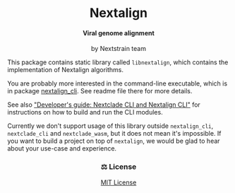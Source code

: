<h1 id="nextalign" align="center">
Nextalign
</h1>

<h4 id="nextalign" align="center">
Viral genome alignment
</h4>

<p align="center">
by Nextstrain team
</p>


This package contains static library called `libnextalign`, which contains the implementation of Nextalign algorithms.

You are probably more interested in the command-line executable, which is in package <a href="../../nextalign_cli">nextalign_cli</a>. See readme file there for more details.

See also ["Developer's guide: Nextclade CLI and Nextalign CLI"](../../docs/dev/developers-guide-cli.md) for instructions on how to build and run the CLI modules.

Currently we don't support usage of this library outside `nextalign_cli`, `nextclade_cli` and `nextclade_wasm`, but it does not mean it's impossible. If you want to build a project on top of `nextalign`, we would be glad to hear about your use-case and experience.


<h3 id="license" align="center">
⚖️ License
</h3>

<p align="center">
  <a target="_blank" rel="noopener noreferrer" href="../../LICENSE" alt="License file">MIT License</a>
</p>
